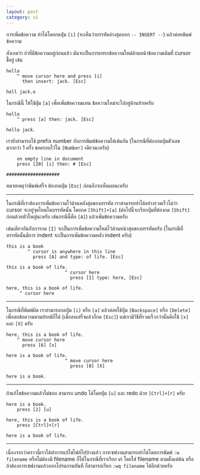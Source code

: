 ```yaml
---
layout: post
category: vi
---
```


การเพิ่มข้อความ ทำได้โดยกดปุ่ม `[i]` (จะเห็นว่าบรรทัดล่างสุดบอก `-- INSERT --`) แล้วค่อยพิมพ์ข้อความ

สังเกตว่า ถ้าที่มีข้อความอยู่ก่อนแล้ว มันจะเป็นการแทรกข้อความใหม่ด้านหน้าข้อความเดิมที่ cursor ชี้อยู่ เช่น

    hello
        ^ move cursor here and press [i]
          then insert: jack. [Esc]

    hell jack.o

ในกรณีนี้ ให้ใช้ปุ่ม `[a]` เพื่อเพิ่มข้อความแทน ข้อความใหม่จะไปอยู่ด้านท้ายครับ

    hello
        ^ press [a] then: jack. [Esc]

    hello jack.

เรายังสามารถใช้ prefix number กับการพิมพ์ข้อความได้เช่นกัน (ในกรณีที่ต้องกดปุ่มตัวเลขมากกว่า 1 ครั้ง ขอครอบไว้ใน `[Number]` เดียวนะครับ)

        on empty line in document
        press [20] [i] then: # [Esc]

    ####################

หมายเหตุว่าพิมพ์เสร็จ ต้องกดปุ่ม `[Esc]` ก่อนถึงจะเห็นผลนะครับ

---

ในกรณีที่เราต้องการเพิ่มข้อความไว้ด้านหลังสุดของบรรทัด เราสามารถทำได้อย่างรวดเร็วไม่ว่า cursor จะอยู่จุดไหนในบรรทัดนั้น โดยกด `[Shift]+[a]` (ต่อไปนี้จะเรียกปุ่มที่ต้องกด `[Shift]` ก่อนด้วยตัวใหญ่นะครับ เช่นกรณีนี้คือ `[A]`) แล้วเพิ่มข้อความครับ

เช่นเดียวกันกับการกด `[I]` จะเป็นการเพิ่มข้อความใหม่ไว้ด้านหน้าสุดของบรรทัดครับ (ในกรณีที่บรรทัดนั้นมีการ indent จะเป็นการเพิ่มข้อความหลัง indent ครับ)

    this is a book
            ^ cursor is anywhere in this line
              press [A] and type: of life. [Esc]

    this is a book of life.
                          ^ cursor here
                            press [I] type: here, [Esc]

    here, this is a book of life.
         ^ cursor here

---

ในกรณีที่พิมพ์ผิด เราสามารถกดปุ่ม `[i]` หรือ `[a]` แล้วค่อยใช้ปุ่ม `[Backspace]` หรือ `[Delete]` เพื่อลบข้อความตามปรกติก็ได้ (เมื่อลบเสร็จแล้วก็กด `[Esc]`) แต่เรามีวิธีที่รวดเร็วกว่านั้นคือใช้ `[x]` และ `[X]` ครับ

    here, this is a book of life.
        ^ move cursor here
          press [6] [x]

    here is a book of life.
                          ^ move cursor here
                            press [8] [X]

    here is a book.

---

ถ้าแก้ไขข้อความแล้วไม่ชอบ สามารถ undo ได้โดยปุ่ม `[u]` และ redo ด้วย `[Ctrl]+[r]` ครับ

    here is a book.
        press [2] [u]

    here, this is a book of life.
        press [Ctrl]+[r]

    here is a book of life.

---

เนื่องจากว่าคราวนี้เราได้ทำการแก้ไขไฟล์ไปบ้างแล้ว การเซฟงานสามารถทำได้โดยการพิมพ์ `:w filename` หรือไม่ต้องมี filename ก็ได้ในกรณีที่เราเรียก vi โดยใส่ filename ตามตั้งแต่ต้น หรือถ้าต้องการเซฟงานแล้วออกโปรแกรมทันที ก็สามารถเรียก `:wq filename` ได้อีกด้วยครับ
